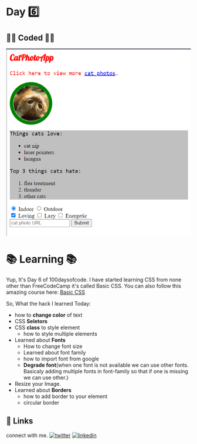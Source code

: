 # Day 6️⃣

## 👨‍💻 Coded 👨‍💻

![Catapp](catapp.png)

# 📚 Learning 📚

Yup, It's Day 6 of 100daysofcode. I have started learning CSS from none other than FreeCodeCamp it's called Basic CSS. 
You can also follow this amazing course here: [Basic CSS](https://www.freecodecamp.org/learn/responsive-web-design/#basic-css) 

So, What the hack I learned Today:
- how to **change color** of text
- CSS **Seletors**
- CSS **class** to style element
    - how to style multiple elements
- Learned about **Fonts**
    - How to change font size
    - Learned about font family
    - how to import font from google
    - **Degrade font**(when one font is not available we can use other fonts. Basicaly adding multiple fonts in font-family so that if one is missing we can use other.)
- Resize your Image.
- Learned about **Borders**
    - how to add border to your element
    - circular border



## 🔗 Links

connect with me.
[![twitter](https://img.shields.io/badge/twitter-1DA1F2?style=for-the-badge&logo=twitter&logoColor=white)](https://twitter.com/hackanuj)
[![linkedin](https://img.shields.io/badge/linkedin-0A66C2?style=for-the-badge&logo=linkedin&logoColor=white)](https://www.linkedin.com/in/hackanuj/)


  
